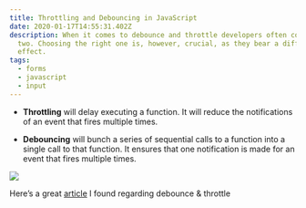 ```yaml
---
title: Throttling and Debouncing in JavaScript
date: 2020-01-17T14:55:31.402Z
description: When it comes to debounce and throttle developers often confuse the
  two. Choosing the right one is, however, crucial, as they bear a different
  effect.
tags:
  - forms
  - javascript
  - input
---
```

- **Throttling** will delay executing a function. It will reduce the notifications of an event that fires multiple times.

- **Debouncing** will bunch a series of sequential calls to a function into a single call to that function. It ensures that one notification is made for an event that fires multiple times.

<img src="https://pbs.twimg.com/media/EnuFlceUcAIEzAS?format=png" style="max-width: 100%" />

Here’s a great [article](https://redd.one/blog/debounce-vs-throttle) I found regarding debounce & throttle